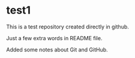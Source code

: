# test1
This is a test repository created directly in github.

Just a few extra words in README file.

Added some notes about Git and GitHub.
